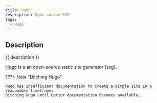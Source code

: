 ```yaml
---
title: Hugo
description: Open-source SSG
tags:
  - Hugo
---
```


## Description

{{ description }}

[Hugo](https://gohugo.io/) is a an open-source static site generator (ssg).

???+ Note "Ditching Hugo"

    Hugo has insufficient documentation to create a simple site in a reasonable timeframe.
    Ditching Hugo until better documentation becomes available.